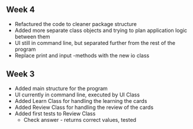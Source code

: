 ## Week 4

- Refactured the code to cleaner package structure
- Added more separate class objects and trying to plan application logic between them
- UI still in command line, but separated further from the rest of the program
- Replace print and input -methods with the new io class

## Week 3

- Added main structure for the program
- UI currently in command line, executed by UI Class
- Added Learn Class for handling the learning the cards
- Added Review Class for handling the review of the cards
- Added first tests to Review Class
    - Check answer - returns correct values, tested